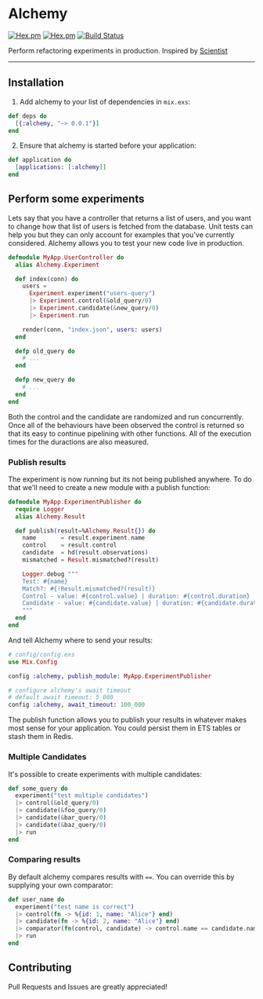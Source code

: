 # Alchemy


[![Hex.pm](https://img.shields.io/hexpm/v/alchemy.svg?style=flat-square)](https://hex.pm/packages/alchemy)
[![Hex.pm](https://img.shields.io/hexpm/dt/alchemy.svg?style=flat-square)](https://hex.pm/packages/alchemy)
[![Build Status](https://travis-ci.org/keathley/alchemy.svg?branch=master)](https://travis-ci.org/keathley/alchemy)

Perform refactoring experiments in production. Inspired by [Scientist](https://github.com/github/scientist)

---

## Installation

1. Add alchemy to your list of dependencies in `mix.exs`:
``` elixir
def deps do
  [{:alchemy, "~> 0.0.1"}]
end
```

2. Ensure that alchemy is started before your application:
``` elixir
def application do
  [applications: [:alchemy]]
end
```

## Perform some experiments

Lets say that you have a controller that returns a list of users, and you want to change how that list of users is fetched from the database. Unit tests can help you but they can only account for examples that you've currently considered. Alchemy allows you to test your new code live in production.

```elixir
defmodule MyApp.UserController do
  alias Alchemy.Experiment

  def index(conn) do
    users =
      Experiment.experiment("users-query")
      |> Experiment.control(&old_query/0)
      |> Experiment.candidate(&new_query/0)
      |> Experiment.run

    render(conn, "index.json", users: users)
  end

  defp old_query do
    # ...
  end

  defp new_query do
    # ...
  end
end
```

Both the control and the candidate are randomized and run concurrently. Once all of the behaviours have been observed the control is returned so that its easy to continue pipelining with other functions. All of the execution times for the duractions are also measured.

### Publish results

The experiment is now running but its not being published anywhere. To do that we'll need to create a new module with a publish function:

``` elixir
defmodule MyApp.ExperimentPublisher do
  require Logger
  alias Alchemy.Result

  def publish(result=%Alchemy.Result{}) do
    name       = result.experiment.name
    control    = result.control
    candidate  = hd(result.observations)
    mismatched = Result.mismatched?(result)

    Logger.debug """
    Test: #{name}
    Match?: #{!Result.mismatched?(result)}
    Control - value: #{control.value} | duration: #{control.duration}
    Candidate - value: #{candidate.value} | duration: #{candidate.duration}
    """
  end
end
```

And tell Alchemy where to send your results:

``` elixir
# config/config.exs
use Mix.Config

config :alchemy, publish_module: MyApp.ExperimentPublisher

# configure alchemy's await timeout
# default await timeout: 5_000
config :alchemy, await_timeout: 100_000
```

The publish function allows you to publish your results in whatever makes most sense for your application. You could persist them in ETS tables or stash them in Redis.

### Multiple Candidates

It's possible to create experiments with multiple candidates:

``` elixir
def some_query do
  experiment("test multiple candidates")
  |> control(&old_query/0)
  |> candidate(&foo_query/0)
  |> candidate(&bar_query/0)
  |> candidate(&baz_query/0)
  |> run
end
```

### Comparing results

By default alchemy compares results with `==`. You can override this by supplying your own comparator:

``` elixir
def user_name do
  experiment("test name is correct")
  |> control(fn -> %{id: 1, name: "Alice"} end)
  |> candidate(fn -> %{id: 2, name: "Alice"} end)
  |> comparator(fn(control, candidate) -> control.name == candidate.name end)
  |> run
end
```

## Contributing

Pull Requests and Issues are greatly appreciated!
